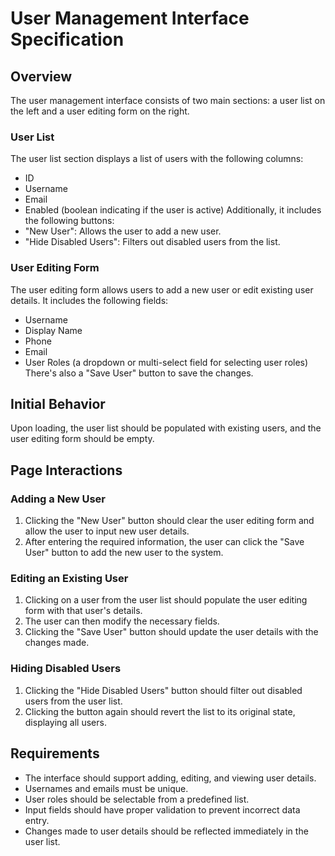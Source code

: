 # User Management Interface Specification

## Overview
The user management interface consists of two main sections: a user list on the left and a user editing form on the right.

### User List
The user list section displays a list of users with the following columns:
- ID
- Username
- Email
- Enabled (boolean indicating if the user is active)
Additionally, it includes the following buttons:
- "New User": Allows the user to add a new user.
- "Hide Disabled Users": Filters out disabled users from the list.

### User Editing Form
The user editing form allows users to add a new user or edit existing user details. It includes the following fields:
- Username
- Display Name
- Phone
- Email
- User Roles (a dropdown or multi-select field for selecting user roles)
There's also a "Save User" button to save the changes.

## Initial Behavior
Upon loading, the user list should be populated with existing users, and the user editing form should be empty.

## Page Interactions
### Adding a New User
1. Clicking the "New User" button should clear the user editing form and allow the user to input new user details.
2. After entering the required information, the user can click the "Save User" button to add the new user to the system.

### Editing an Existing User
1. Clicking on a user from the user list should populate the user editing form with that user's details.
2. The user can then modify the necessary fields.
3. Clicking the "Save User" button should update the user details with the changes made.

### Hiding Disabled Users
1. Clicking the "Hide Disabled Users" button should filter out disabled users from the user list.
2. Clicking the button again should revert the list to its original state, displaying all users.

## Requirements
- The interface should support adding, editing, and viewing user details.
- Usernames and emails must be unique.
- User roles should be selectable from a predefined list.
- Input fields should have proper validation to prevent incorrect data entry.
- Changes made to user details should be reflected immediately in the user list.


